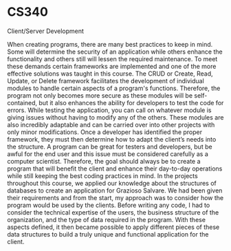 # CS340
Client/Server Development


  When creating programs, there are many best practices to keep in mind. Some will determine the security of an application while others enhance the functionality and others still will lessen the required maintenance. To meet these demands certain frameworks are implemented and one of the more effective solutions was taught in this course. The CRUD or Create, Read, Update, or Delete framework facilitates the development of individual modules to handle certain aspects of a program's functions. Therefore, the program not only becomes more secure as these modules will be self-contained, but it also enhances the ability for developers to test the code for errors. While testing the application, you can call on whatever module is giving issues without having to modify any of the others. These modules are also incredibly adaptable and can be carried over into other projects with only minor modifications. 
  Once a developer has identified the proper framework, they must then determine how to adapt the client’s needs into the structure. A program can be great for testers and developers, but be awful for the end user and this issue must be considered carefully as a computer scientist. Therefore, the goal should always be to create a program that will benefit the client and enhance their day-to-day operations while still keeping the best coding practices in mind. In the projects throughout this course, we applied our knowledge about the structures of databases to create an application for Grazioso Salvare. We had been given their requirements and from the start, my approach was to consider how the program would be used by the clients. Before writing any code, I had to consider the technical expertise of the users, the business structure of the organization, and the type of data required in the program. With these aspects defined, it then became possible to apply different pieces of these data structures to build a truly unique and functional application for the client.
